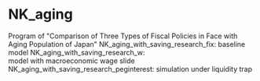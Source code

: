 # NK_aging
Program of "Comparison of Three Types of Fiscal Policies in Face with Aging Population of Japan"
NK_aging_with_saving_research_fix: 
    baseline model
NK_aging_with_saving_research_w:   
    model with macroeconomic wage slide
NK_aging_with_saving_research_peginterest: 
    simulation under liquidity trap
